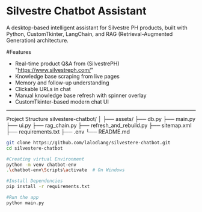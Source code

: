 # Silvestre Chatbot Assistant

A desktop-based intelligent assistant for Silvestre PH products, built with Python, CustomTkinter, LangChain, and RAG (Retrieval-Augmented Generation) architecture.

#Features

- Real-time product Q&A from (SilvestrePH) "https://www.silvestreph.com/"
- Knowledge base scraping from live pages
- Memory and follow-up understanding
- Clickable URLs in chat
- Manual knowledge base refresh with spinner overlay
- CustomTkinter-based modern chat UI

---

Project Structure
silvestere-chatbot/
│
├── assets/ 
├── db.py 
├── main.py
├── ui.py 
├── rag_chain.py 
├── refresh_and_rebuild.py 
├── sitemap.xml 
├── requirements.txt 
├── .env 
└── README.md 

```bash
git clone https://github.com/lalodlang/silvestere-chatbot.git
cd silvestere-chatbot

#Creating virtual Environment
python -m venv chatbot-env
.\chatbot-env\Scripts\activate  # On Windows

#Install Dependencies
pip install -r requirements.txt

#Run the app
python main.py

